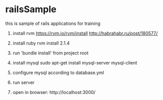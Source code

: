 # railsSample
this is sample of rails applications for training

1. install rvm
https://rvm.io/rvm/install
http://habrahabr.ru/post/180577/

2. install ruby
rvm install 2.1.4

3. run 'bundle install' from project root

4. install mysql
sudo apt-get install mysql-server mysql-client

5. configure mysql according to database.yml

6. run server

7. open in browser: http://localhost:3000/
